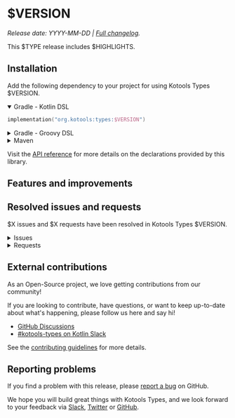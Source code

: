 <!--
    Copyright $YEAR Kotools S.A.S.
    Use of this source code is governed by the MIT license.
-->

# $VERSION

_Release date: YYYY-MM-DD | [Full changelog][changelog]._

This $TYPE release includes $HIGHLIGHTS.

[changelog]: https://github.com/kotools/types/blob/main/CHANGELOG.md#VERSION

## Installation

Add the following dependency to your project for using Kotools Types $VERSION.

<details open>
<summary>Gradle - Kotlin DSL</summary>

```kotlin
implementation("org.kotools:types:$VERSION")
```
</details>

<details>
<summary>Gradle - Groovy DSL</summary>

```groovy
implementation "org.kotools:types:$VERSION"
```
</details>

<details>
<summary>Maven</summary>

```xml
<dependencies>
    <dependency>
        <groupId>org.kotools</groupId>
        <artifactId>types</artifactId>
        <version>${VERSION}</version>
    </dependency>
</dependencies>
```
</details>

Visit the [API reference][api-reference] for more details on the declarations
provided by this library.

[api-reference]: https://types.kotools.org

## Features and improvements

## Resolved issues and requests

$X issues and $X requests have been resolved in Kotools Types $VERSION.

<details>
<summary>Issues</summary>

</details>

<details>
<summary>Requests</summary>

</details>

## External contributions

As an Open-Source project, we love getting contributions from our community!

If you are looking to contribute, have questions, or want to keep up-to-date
about what's happening, please follow us here and say hi!

- [GitHub Discussions][github-discussions]
- [#kotools-types on Kotlin Slack][slack]

See the [contributing guidelines](/CONTRIBUTING.md) for more details.

[slack]: https://kotlinlang.slack.com/archives/C05H0L1LD25
[github-discussions]: https://github.com/kotools/types/discussions

## Reporting problems

If you find a problem with this release, please [report a bug][bug-report] on
GitHub.

We hope you will build great things with Kotools Types, and we look forward to
your feedback via [Slack], [Twitter] or [GitHub].

[bug-report]: https://github.com/kotools/types/issues/new?assignees=&labels=bug&projects=&template=bug-template.md&title=Bug
[github]: https://github.com/kotools
[twitter]: https://twitter.com/KotoolsContact
